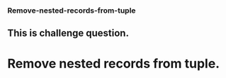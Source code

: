 ### Remove-nested-records-from-tuple
## This is challenge question.
# Remove nested records from tuple.
